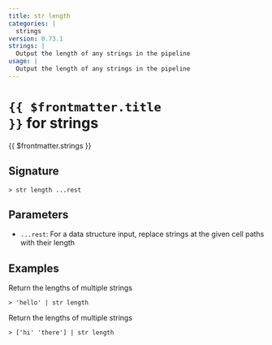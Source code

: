```yaml
---
title: str length
categories: |
  strings
version: 0.73.1
strings: |
  Output the length of any strings in the pipeline
usage: |
  Output the length of any strings in the pipeline
---
```


# <code>{{ $frontmatter.title }}</code> for strings

<div class='command-title'>{{ $frontmatter.strings }}</div>

## Signature

```> str length ...rest```

## Parameters

 -  `...rest`: For a data structure input, replace strings at the given cell paths with their length

## Examples

Return the lengths of multiple strings
```shell
> 'hello' | str length
```

Return the lengths of multiple strings
```shell
> ['hi' 'there'] | str length
```
